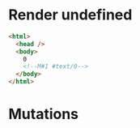# Render undefined
```html
<html>
  <head />
  <body>
    0
    <!--M#1 #text/0-->
  </body>
</html>
```

# Mutations
```

```